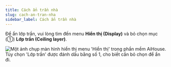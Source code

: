 ```yaml
---
title: Cách ẩn trần nhà
slug: cach-an-tran-nha
sidebar_label: Cách ẩn trần nhà
---
```


Để ẩn lớp trần, vui lòng tìm đến menu **Hiển thị (Display)** và bỏ chọn mục (①) **Lớp trần (Ceiling layer)**.

![Một ảnh chụp màn hình hiển thị menu 'Hiển thị' trong phần mềm AiHouse. Tùy chọn 'Lớp trần' được đánh dấu bằng số 1, cho biết cần bỏ chọn để ẩn đi.](https://storage.googleapis.com/jegavn_kb/images/37f3e866-c5c0-4aeb-ab93-8a25a4e1d00c.png)
